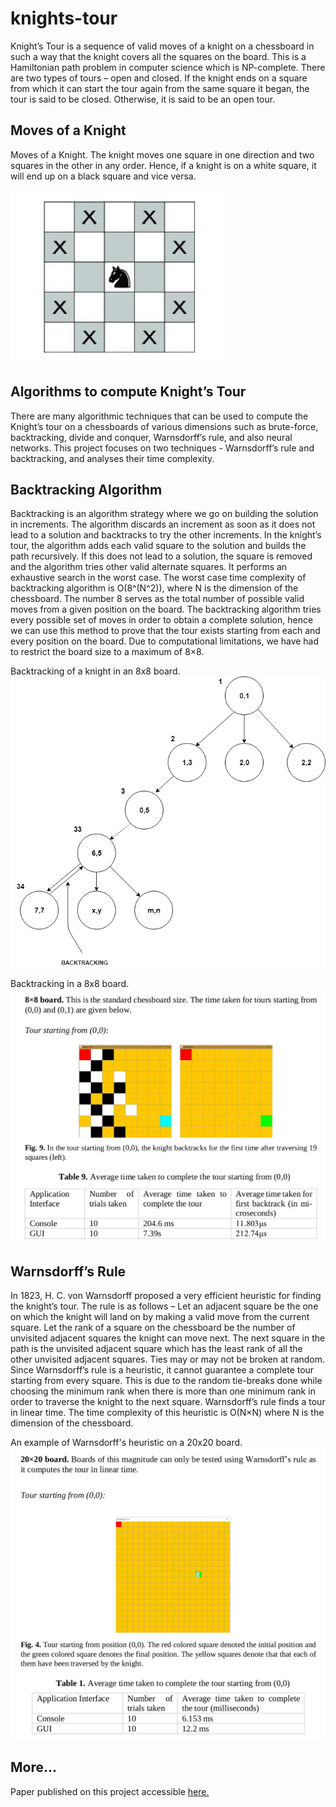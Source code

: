 # knights-tour
Knight’s Tour is a sequence of valid moves of a knight on a chessboard in such a way that the knight covers all the squares on the board. This is a Hamiltonian path problem in computer science which is NP-complete. There are two types of tours – open and closed. If the knight ends on a square from which it can start the tour again from the same square it began, the tour is said to be closed. Otherwise, it is said to be an open tour.

## Moves of a Knight
Moves of a Knight. The knight moves one square in one direction and two squares in the other in any order. Hence, if a knight is on a white square, it will end up on a black square and vice versa.

![Moves of a knight](https://github.com/pranavmswamy/knights-tour/blob/master/knightmoves.png)

## Algorithms to compute Knight’s Tour
There are many algorithmic techniques that can be used to compute the Knight’s tour on a chessboards of various dimensions such as brute-force, backtracking, divide and conquer, Warnsdorff’s rule, and also neural networks. This project focuses on two techniques - Warnsdorff’s rule and backtracking, and analyses their time complexity.

## Backtracking Algorithm
Backtracking is an algorithm strategy where we go on building the solution in increments. The algorithm discards an increment as soon as it does not lead to a solution and backtracks to try the other increments. In the knight’s tour, the algorithm adds each valid square to the solution and builds the path recursively. If this does not lead to a solution, the square is removed and the algorithm tries other valid alternate squares. It performs an exhaustive search in the worst case. The worst case time complexity of backtracking algorithm is O(8^(N^2)), where N is the dimension of the chessboard. The number 8 serves as the total number of possible valid moves from a given position on the board. The backtracking algorithm tries every possible set of moves in order to obtain a complete solution, hence we can use this method to prove that the tour exists starting from each and every position on the board. Due to computational limitations, we have had to restrict the board size to a maximum of 8×8.

Backtracking of a knight in an 8x8 board.
![Screenshot](8x8.jpg)

Backtracking in a 8x8 board.
![BAcktracking example](https://github.com/pranavmswamy/knights-tour/blob/master/backtracking.png)

## Warnsdorff’s Rule
In 1823, H. C. von Warnsdorff proposed a very efficient heuristic for finding the knight’s tour. The rule is as follows – Let an adjacent square be the one on which the knight will land on by making a valid move from the current square. Let the rank of a square on the chessboard be the number of unvisited adjacent squares the knight can move next. The next square in the path is the unvisited adjacent square which has the least rank of all the other unvisited adjacent squares. Ties may or may not be broken at random. Since Warnsdorff’s rule is a heuristic, it cannot guarantee a complete tour starting from
every square. This is due to the random tie-breaks done while choosing the minimum rank when there is more than one minimum rank in order to traverse the knight to the next square. Warnsdorff’s rule finds a tour in linear time. The time complexity of this heuristic is O(N×N) where N is the dimension of the chessboard.

An example of Warnsdorff's heuristic on a 20x20 board.
![Warnsdorff's Rule on a 20x20 board](https://github.com/pranavmswamy/knights-tour/blob/master/warnsdorff.png)

## More...
Paper published on this project accessible [here.](https://link.springer.com/chapter/10.1007/978-981-13-5802-9_16)
